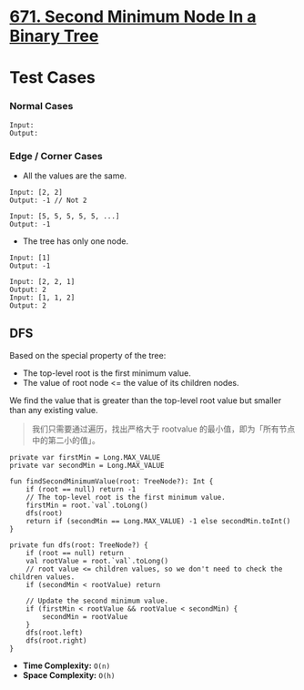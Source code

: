# [671. Second Minimum Node In a Binary Tree](https://leetcode.com/problems/second-minimum-node-in-a-binary-tree/description/)

# Test Cases
### Normal Cases
```
Input: 
Output: 
```
### Edge / Corner Cases
* All the values are the same.
```
Input: [2, 2]
Output: -1 // Not 2

Input: [5, 5, 5, 5, 5, ...]
Output: -1

```
* The tree has only one node.
```
Input: [1]
Output: -1
```

```
Input: [2, 2, 1]
Output: 2
Input: [1, 1, 2]
Output: 2
```

## DFS
Based on the special property of the tree:
* The top-level root is the first minimum value.
* The value of root node <= the value of its children nodes.

We find the value that is greater than the top-level root value but smaller than any existing value.

> 我们只需要通过遍历，找出严格大于 rootvalue 的最小值，即为「所有节点中的第二小的值」。

```kotlin;
private var firstMin = Long.MAX_VALUE
private var secondMin = Long.MAX_VALUE

fun findSecondMinimumValue(root: TreeNode?): Int {
    if (root == null) return -1
    // The top-level root is the first minimum value.
    firstMin = root.`val`.toLong()
    dfs(root)
    return if (secondMin == Long.MAX_VALUE) -1 else secondMin.toInt()
}

private fun dfs(root: TreeNode?) {
    if (root == null) return
    val rootValue = root.`val`.toLong()
    // root value <= children values, so we don't need to check the children values.
    if (secondMin < rootValue) return

    // Update the second minimum value.
    if (firstMin < rootValue && rootValue < secondMin) {
        secondMin = rootValue
    }
    dfs(root.left)
    dfs(root.right)
}
```

* **Time Complexity:** `O(n)`
* **Space Complexity:** `O(h)`